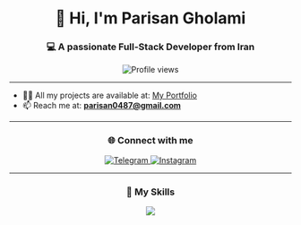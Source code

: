 <h1 align="center">👋 Hi, I'm Parisan Gholami</h1>
<h3 align="center">💻 A passionate Full-Stack Developer from Iran</h3>

<p align="center">
  <img src="https://komarev.com/ghpvc/?username=parisan0487&label=Profile%20views&color=0e75b6&style=flat" alt="Profile views" />
</p>

---

- 👨‍💻 All my projects are available at: [My Portfolio](https://parisan0487.github.io/)
- 📫 Reach me at: **parisan0487@gmail.com**

---

<h3 align="center">🌐 Connect with me</h3>

<p align="center">
  <a href="https://t.me/parisan-0487" target="_blank">
    <img src="https://img.shields.io/badge/Telegram-2CA5E0?style=for-the-badge&logo=telegram&logoColor=white" alt="Telegram" />
  </a>
  <a href="https://instagram.com/parisan-0487" target="_blank">
    <img src="https://img.shields.io/badge/Instagram-E4405F?style=for-the-badge&logo=instagram&logoColor=white" alt="Instagram" />
  </a>
</p>

---



<h3 align="center">🚀 My Skills</h3>
<p align="center">
  <img src="https://skillicons.dev/icons?i=nextjs,react,js,css,html,nodejs,express,mongodb,git,redux,sass,tailwind" />
</p>

</table>






